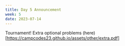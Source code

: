 ```yaml
---
title: Day 5 Announcement
week: 5
date: 2023-07-14
---
```

Tournament!
Extra optional problems (here)[https://campcodes23.github.io/assets/other/extra.pdf]

